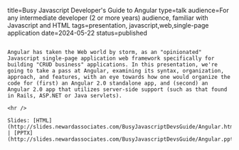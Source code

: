 title=Busy Javascript Developer's Guide to Angular
type=talk
audience=For any intermediate developer (2 or more years) audience, familiar with Javascript and HTML
tags=presentation, javascript,web,single-page application
date=2024-05-22
status=published
~~~~~~

Angular has taken the Web world by storm, as an "opinionated" Javascript single-page application web framework specifically for building "CRUD business" applications. In this presentation, we're going to take a pass at Angular, examining its syntax, organization, approach, and features, with an eye towards how one would organize the code for (first) an Angular 2.0 standalone app, and (second) an Angular 2.0 app that utilizes server-side support (such as that found in Rails, ASP.NET or Java servlets).
    
<hr />

Slides: [HTML](http://slides.newardassociates.com/BusyJavascriptDevsGuide/Angular.html) | [PPTX](http://slides.newardassociates.com/BusyJavascriptDevsGuide/Angular.pptx)
